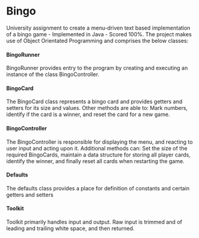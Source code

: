 # Bingo
University assignment to create a menu-driven text based implementation of a bingo game - Implemented in Java - Scored 100%. The project makes use of Object Orientated Programming and comprises the below classes: 

#### BingoRunner
BingoRunner provides entry to the program by creating and executing an instance of the class BingoController.

#### BingoCard
The BingoCard class represents a bingo card and provides getters and setters for its size and values. Other methods are able to: Mark numbers, identify if the card is a winner, and reset the card for a new game.

#### BingoController
The BingoController is responsible for displaying the menu, and reacting to user input and acting upon it. Additional methods can: Set the size of the required BingoCards, maintain a data structure for storing all player cards, identify the winner, and finally reset all cards when restarting the game.

#### Defaults
The defaults class provides a place for definition of constants and certain getters and setters

#### Toolkit
Toolkit primarily handles input and output. Raw input is trimmed and of leading and trailing white space, and then returned.
